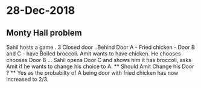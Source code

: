 # 28-Dec-2018
## Monty Hall problem
Sahil hosts a game . 3 Closed door ..Behind  Door A - Fried chicken - Door B and C - have Boiled broccoli. 
Amit wants to have chicken. He chooses chooses Door B ... Sahil opens Door C and shows him it has broccoli, asks Amit if he wants to change his choice to A. 
** Should Amit Change his Door ? **
Yes as the probabilty of A being door with fried chicken has now increased to 2/3.
